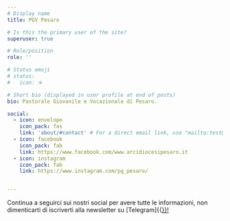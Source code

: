 ```yaml
---
# Display name
title: PGV Pesaro

# Is this the primary user of the site?
superuser: true

# Role/position
role: ''

# Status emoji
# status:
#   icon: ☕️

# Short bio (displayed in user profile at end of posts)
bio: Pastorale Giovanile e Vocazionale di Pesaro.

social:
  - icon: envelope
    icon_pack: fas
    link: 'about/#contact' # For a direct email link, use "mailto:test@example.org".
  - icon: facebook
    icon_pack: fab
    link: https://www.facebook.com/www.arcidiocesipesaro.it
  - icon: instagram
    icon_pack: fab
    link: https://www.instagram.com/pg_pesaro/


---
```


Continua a seguirci sui nostri social per avere tutte le informazioni, non dimenticarti di iscriverti alla newsletter su [Telegram]{{<a href="https://t.me/eliamarcanto">}}!
